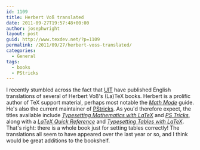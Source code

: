 ```yaml
---
id: 1109
title: Herbert Voß translated
date: 2011-09-27T19:57:48+00:00
author: josephwright
layout: post
guid: http://www.texdev.net/?p=1109
permalink: /2011/09/27/herbert-voss-translated/
categories:
  - General
tags:
  - books
  - PStricks
---
```

I recently stumbled across the fact that <a href="http://www.uit.co.uk/">UIT</a> have published English translations of several of Herbert Voß's (La)TeX books. Herbert is a prolific author of TeX support material, perhaps most notable the <em><a href="http://www.ctan.org/pkg/voss-mathmode">Math Mode</a></em> guide. He's also the current maintainer of <a href="http://www.ctan.org/pkg/pstricks">PStricks</a>. As you'd therefore expect, the titles available include <em><a href="http://www.uit.co.uk/BK-TMWL/HomePage">Typesetting Mathematics with LaTeX</a></em> and <em><a href="http://www.uit.co.uk/BK-PSTricks/HomePage">PS Tricks</a></em>, along with a <a href="http://www.uit.co.uk/BK-LREF/HomePage"><em>LaTeX Quick Reference</em></a> and <em><a href="http://www.uit.co.uk/BK-TTWL/HomePage">Typesetting Tables with LaTeX</a></em>. That's right: there is a whole book just for setting tables correctly! The translations all seem to have appeared over the last year or so, and I think would be great additions to the bookshelf.
